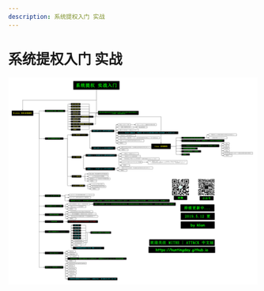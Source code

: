 ```yaml
---
description: 系统提权入门 实战
---
```


# 系统提权入门 实战

![系统提权入门 实战](../../../.gitbook/assets/Localprivilege.png)

